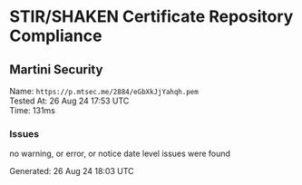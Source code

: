 # STIR/SHAKEN Certificate Repository Compliance

## Martini Security

Name: `https://p.mtsec.me/2884/eGbXkJjYahqh.pem`\
Tested At: 26 Aug 24 17:53 UTC\
Time: 131ms

### Issues

no warning, or error, or notice date level issues were found

Generated: 26 Aug 24 18:03 UTC